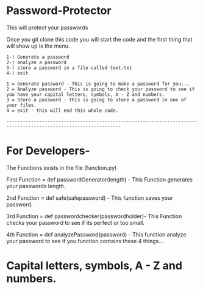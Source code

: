 # Password-Protector
This will protect your passwords

Once you git clone this code you will start the code and the first thing that will show up is the menu.

    1-) Generate a password
    2-) analyze a password
    3-) store a password in a file called text.txt
    4-) exit

    1 = Generate password - This is going to make a password for you...
    2 = Analyze password - This is going to check your password to see if you have your capital letters, symbols, A - Z and numbers.
    3 = Store a password - this is going to store a password in one of your files.
    4 = exit - this will end this whole code.

    ----------------------------------------------------------------------------------------------------------------
# For Developers-

The Functions exists in the file (function.py)

First Function = def passwordGenerator(length) - This Function generates your passwords length.

2nd Function = def safe(safepassword) - This function saves your password.

3rd Function = def passwordchecker(passwordholder)- This Function checks your password to see if its perfect or too small.

4th Function = def analyzePassword(password) - This function analyze your password to see if you function contains these 4 things...
# Capital letters, symbols, A - Z and numbers.
